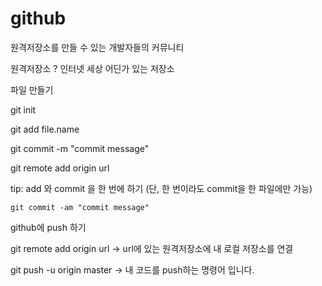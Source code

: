 # github

원격저장소를 만들 수 있는 개발자들의 커뮤니티

원격저장소 ? 인터넷 세상 어딘가 있는 저장소

파일 만들기

git init

git add file.name

git commit -m "commit message"

git remote add origin url


tip: add 와 commit 을 한 번에 하기 (단, 한 번이라도 commit을 한 파일에만 가능)

```
git commit -am "commit message"
```


github에 push 하기

git remote add origin url -> url에 있는 원격저장소에 내 로컬 저장소를 연결

git push -u origin master -> 내 코드를 push하는 명령어 입니다.

